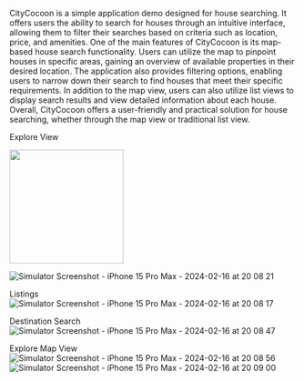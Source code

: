 CityCocoon is a simple application demo designed for house searching. It offers users the ability to search for houses through an intuitive interface, allowing them to filter their searches based on criteria such as location, price, and amenities.
One of the main features of CityCocoon is its map-based house search functionality. Users can utilize the map to pinpoint houses in specific areas, gaining an overview of available properties in their desired location.
The application also provides filtering options, enabling users to narrow down their search to find houses that meet their specific requirements. In addition to the map view, users can also utilize list views to display search results and view detailed information about each house.
Overall, CityCocoon offers a user-friendly and practical solution for house searching, whether through the map view or traditional list view.


Explore View 



<img src = "https://github.com/abwaris19/CityCocoon/assets/143792601/90677931-0978-41d3-8ca6-b282e824db1f" width = 200 height = 200>

![Simulator Screenshot - iPhone 15 Pro Max - 2024-02-16 at 20 08 21](https://github.com/abwaris19/CityCocoon/assets/143792601/f11a8a1e-e2af-43b7-9dd3-0f001f4c1928)


Listings
![Simulator Screenshot - iPhone 15 Pro Max - 2024-02-16 at 20 08 17](https://github.com/abwaris19/CityCocoon/assets/143792601/2d294002-216d-48d7-94b2-4ae469890072)


Destination Search
![Simulator Screenshot - iPhone 15 Pro Max - 2024-02-16 at 20 08 47](https://github.com/abwaris19/CityCocoon/assets/143792601/0a117cde-b33f-47e2-83f3-4d65ea50c708)

Explore Map View
![Simulator Screenshot - iPhone 15 Pro Max - 2024-02-16 at 20 08 56](https://github.com/abwaris19/CityCocoon/assets/143792601/2748de7d-5da5-4663-8a60-8ec140c9f518)
![Simulator Screenshot - iPhone 15 Pro Max - 2024-02-16 at 20 09 00](https://github.com/abwaris19/CityCocoon/assets/143792601/1bc958a4-08ab-45f4-835f-41fa0167dd99)
